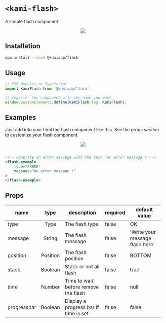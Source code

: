 
# `<kami-flash>`

A simple flash component.

<p align="center">
  <img  src="https://emilienleroy.fr/assets/flash.gif">
</p>

## Installation


```sh
npm install --save @kamiapp/flash
```


## Usage


```ts
// ES6 Modules or TypeScript
import KamiFlash from '@kamiapp/flash'

// register the component with the name you want
window.customElements.define(KamiFlash.tag, KamiFlash);
```


## Examples


Just add into your html the flash component like this.
See the *props section* to customize your flash component.

<p align="center">
  <img  src="https://emilienleroy.fr/assets/error.gif">
</p>

```html

<!-- Generate an error message with the text 'An error message !'-->
<flash-exemple
    type="ERROR"
    message="An error message !"
>
</flash-exemple>

```
## Props

| name          |  type    | description                 | required | default value                  |
|-------------- |:--------:|-----------------------------|----------|--------------------------------|
| type          | Type     | The flash type              | false    | OK                             |
| message       | String   | The flash message           | false    | 'Write your message flash here'|
| position      | Position | The flash position          | false    | BOTTOM                         |
| stack         | Boolean  | Stack or not all flash      | false    | true                           |
| time          | Number   | Time to wait before remove the flash | false | null                     |
| progressbar   | Boolean  | Display a progress bar if time is set| false | false                    |
